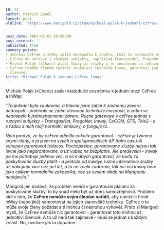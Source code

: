 ```yaml
---
ID: 71
author: Patrick Zandl
layout: post
oldlink: 'https://www.marigold.cz/item/michael-polak-k-jednani-czfree-inway

  '
post_date: 2003-02-03 09:49:00
post_excerpt: ''
published: true
summary_points:
- Jednání CzFree a InWay zatím nedospěla k závěru, řeší se technické možnosti.
- CzFree má smlouvy s různými subjekty, například TransgasNet, PragoNet a dalšími.
- Michal Polák (xChaos) platí Inway za služby a je považován za zákazníka.
- CzFree nemůže členům nařídit instalaci techniky Inway, garantují jen jednotliví
  členové.
title: "Michael Polák k jednání CzFree InWay"
---
```


<p>
Michale Polák (xChaos) zaslal následující poznámku k jednání mezi CzFree a InWay: </p>

<p>
<EM>"Ta jednani byla soukroma, a hlavne jsme zatim k zadnemu zaveru nedospeli - probiraly se zatim otevrene technicke moznosti, a zatim se nedospelo k jednoznacnemu zaveru. Ruzne gatewaye v czFree jednaji s ruznymi subjekty - TransgasNet, PragoNet, Inway, CeCOM, GTS, Tele2 - a s radou z nich maji normalni smlouvy, a funguje to. </EM></p>

<p>
<EM>Neni pradva, ze by czFree odmitlo cokoliv garantovat - czFree je tvoreno svymi cleny, a ja jsem na svych a spolupracujicich AP (toho casu 4) schopen garantovat ledacos. Pochopitelne, garantovane sluzby nejsou tak levne jako negarantovane, a uz vubec ne bezplatne. Ale predevsim - Inway po me potrebuje jedinou vec, a sice abych garantoval, ze budu za poskytovane sluzby platit - a protoze od Inwaye ruzne internetove sluzby uz nakupuju vice nez pet let, a to ne zcela zadarmo, tak me asi Inway bere jako celkem normalniho zakaznika, coz se ovsem nikde na Marigoldu neobjevilo."</EM> 
<p>
Marigold jen dodává, že problém nevidí v garantování placení za poskytované služby, to by snad mělo být už dnes samozřejmostí. Problém vidí v tom, že <STRONG>CzFree nemůže svým členům nařídit</STRONG>, aby umožnili firmě InWay (nebo jiné) namontovat na jejich stanoviště techniku. CzFree o to může svoje členy požádat a ti mohou či nemohou vyhovět. Proto si Marigodl myslí, že CzFree nemůže nic garantovat - garantovat toto mohou až jednotliví členové. A to už není tak zajímavé - musí se jednat s každým zvlášť. Nu, uvidíme jak to dopadne...</p>